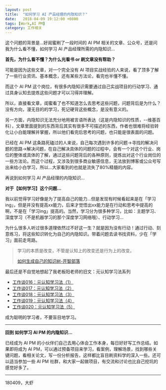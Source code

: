```yaml
---
layout: post
title:  "如何学习 AI 产品经理的内隐知识？"
date:   2018-04-09 19:12:00 +0800
tags: [Work,AI PM]
category: 工作相关
---
```


这个问题的背景是...好闺蜜刷了一段时间的 AI PM 相关的文章、公众号，还是问我为什么看不懂，如何学习 AI 产品经理所需的内隐知识...

**首先，为什么看不懂？为什么光看书 or 刷文章没有帮助？**

可能是因为这些文章，对一个完全没有 AI 项目实战经验的人来说，看了顶多了解了一些行业资讯、基本概念，还有某些方法论，看完也半懂不懂。

而这个 AI PM 这个岗位，有很多内隐知识需要通过自己实战项目的行动学习、通过具身认知去提炼这些问题才可以习得并理解。

所以，直接看文章，闺蜜看了也不知道怎么去思考这些问题，问题背后是为什么？没有方向，漫无目的的学习，死记硬背这些概念，是没有意义的。

另一方面，内隐知识无法充分地用被言语所表达（这是内隐知识的性质，--维基百科），文章里面提到的东西背后其实有很多不可描述的东西，作者也很难将经验转化让小白能理解并掌握，所以他们看完后思考的问题，也只能是很表面的问题。

已经在 AI PM 这条路死磕过的人来说，自己每次遇到许多的问题->寻找的解决问题的思路->解决问题，在自己解决具体的问题的过程中，会有一个对这个行业、岗位的整体或具体的了解，通过这些问题背后的各种原则，提炼出对这个行业岗位的一些方法论。而这个过程，又涉及到很多商业敏感信息，无法放到博客或公众号写出来给小白学习，所以...大家看到的也就是流失了80%精髓的内容。

再说到如何学习 AI 产品经理的内隐知识...

**对于【如何学习】这个问题...**


我以前觉得学习好像是为了提高自己的能力...但是发现有时候看起来是在「学习ing」，但是并没有提高xx能力，后来才觉悟出xx能力是在行动和思考中提高的啊，不是在「学习ing」提高的。当然，学习分为很多种学习，比如：主题学习、深度学习（不是机器学习的那个深度学习网络哦）、行动学习...

为什么很多人听过很多道理依然过不好这一生？就是因为没有行动！通过行动、刻意练习，将这些知识转化为自己的内隐知识。带着问题去读书找资料，少在「学习」面前走弯路。

> 学习的本质是改变，不管是认知上的改变还是行为上的改变。
> 
> [如何生成自己的知识树-开智部落](https://mp.weixin.qq.com/s?__biz=MzI1NjQ5NzM2Ng==&mid=2247483735&idx=1&sn=f5112ee2c89322a019fd683d43b68a8b&chksm=ea2482eedd530bf85c888586fb3e7f173953defd13dc2968e6543ff848cd691fc051f844d2fb&mpshare=1&scene=1&srcid=0408NymNffoPKoTaXFTjNmBN&key=52f65e2fc335f081aa98694a8dae7966b8a6e13b2ead07d1258694cfd5a57b52ff2f276f4aad4e97a056e447e59cff9cb702c58ac3976eb1b1acfc6f448855a88eb554d3caac3a707916e96f4e18fe30&ascene=0&uin=OTYyNDg4NjIx&devicetype=iMac+MacBookPro14%2C1+OSX+OSX+10.12.5+build(16F2073)&version=12020810&nettype=WIFI&lang=zh_CN&fontScale=100&pass_ticket=XhQRlddtEjj7fjqXNaZGiSbN4xHzM0uG6x%2BZLQH%2B7Op7yAMWXAd5X%2Fyp3FGshV63)

最后还是不自觉地想起了我老板阳老师的旧文：元认知学习法系列

- [工作谈016：元认知学习法（1）](https://mp.weixin.qq.com/s?__biz=MzA3MzM0MjUyMQ==&mid=2652149229&idx=1&sn=f17e909f3aea79267c4492d9786df711&mpshare=1&scene=1&srcid=0404mrpusTIqetasxY47Xi5T&key=81c79c138bc9861d15d81b5e491cd8d621c670d900aebe9f010122569692bd40ad6e47eae99658990ca600acd2499566c762f2deb72fea792fd7c76a21542d0b3cbfb4a9af8f40859b31b2a30c1e28bb&ascene=0&uin=OTYyNDg4NjIx&devicetype=iMac+MacBookPro14%2C1+OSX+OSX+10.12.5+build(16F2073)&version=12020810&nettype=WIFI&lang=zh_CN&fontScale=100&pass_ticket=MkaafPgVreQBUzTk1rOeYHeCpElwPtCQW7eOf1FNlxJi%2FU0xRl6DtleTLVfXbMwK)
- [工作谈017：元认知学习法（2）](https://mp.weixin.qq.com/s?__biz=MzA3MzM0MjUyMQ==&mid=2652149232&idx=1&sn=3709475a3a4b6fc2fb56f7e25a52d1b7&mpshare=1&scene=1&srcid=0404gHrU7N7SGE0BQAuw3U9o&key=52f65e2fc335f08165de0837df128c8819a0395d4dae85f4b1c8589b62f7427b8e348c3af927f3f45ba72b8f4a5bde4c0c7cfd1ea4823b5505bf106867095ecfa8de409f8ce57fa684f421c3066f22e2&ascene=0&uin=OTYyNDg4NjIx&devicetype=iMac+MacBookPro14%2C1+OSX+OSX+10.12.5+build(16F2073)&version=12020810&nettype=WIFI&lang=zh_CN&fontScale=100&pass_ticket=MkaafPgVreQBUzTk1rOeYHeCpElwPtCQW7eOf1FNlxJi%2FU0xRl6DtleTLVfXbMwK)
- [工作谈018：元认知学习法（3）](https://mp.weixin.qq.com/s?__biz=MzA3MzM0MjUyMQ==&mid=2652149235&idx=1&sn=c1f678d649fae0ebc25380fd041e5cb7&mpshare=1&scene=1&srcid=0404UNqi3eHLGaXpLodeXgew&key=81c79c138bc9861d2bf92f9928890ac172ebc30de62e9e1e9dfccd5489eea114d32715313b3dcc570734f738bb46db4c2d73af9429a3c6f82da9f35104b78cae256eb70945656c7c8b3569b5d569afcc&ascene=0&uin=OTYyNDg4NjIx&devicetype=iMac+MacBookPro14%2C1+OSX+OSX+10.12.5+build(16F2073)&version=12020810&nettype=WIFI&lang=zh_CN&fontScale=100&pass_ticket=MkaafPgVreQBUzTk1rOeYHeCpElwPtCQW7eOf1FNlxJi%2FU0xRl6DtleTLVfXbMwK)
- [工作谈019：元认知学习法（4）](https://mp.weixin.qq.com/s?__biz=MzA3MzM0MjUyMQ==&mid=2652149239&idx=1&sn=aac4a6eadc3b9390455206df7c9a1543&mpshare=1&scene=1&srcid=04042XorepQt77szrdqIMh04&key=8e58dd8e1c344716b0b2d48f8d7981eccba67673612f89f37f8f6e4147a8a6fe2d269b6425494f1386d4619fe544493fbec7ae5dfeec332fc4941166920f0fc3ab75eed919071390f23f47c909f355f1&ascene=0&uin=OTYyNDg4NjIx&devicetype=iMac+MacBookPro14%2C1+OSX+OSX+10.12.5+build(16F2073)&version=12020810&nettype=WIFI&lang=zh_CN&fontScale=100&pass_ticket=MkaafPgVreQBUzTk1rOeYHeCpElwPtCQW7eOf1FNlxJi%2FU0xRl6DtleTLVfXbMwK)
- [工作谈020：元认知学习法（5）](https://mp.weixin.qq.com/s?__biz=MzA3MzM0MjUyMQ==&mid=2652149243&idx=1&sn=4265d0fb8747c5c8d633bc9dce48a7a1&mpshare=1&scene=1&srcid=04044sjKfX2LVCIwwgeYr26O&key=81c79c138bc9861df426ab786e962641c87abfc0bd24cc5ec44088b63010a3339e26a13ac23d5447e45cd8b91b31036a6afb1d5944a3be7f106eb170aecd244b1c0216f8da6abbf3a1440300b5847510&ascene=0&uin=OTYyNDg4NjIx&devicetype=iMac+MacBookPro14%2C1+OSX+OSX+10.12.5+build(16F2073)&version=12020810&nettype=WIFI&lang=zh_CN&fontScale=100&pass_ticket=MkaafPgVreQBUzTk1rOeYHeCpElwPtCQW7eOf1FNlxJi%2FU0xRl6DtleTLVfXbMwK)

成为聪明的学习者，不要盲目地学习。

---

**回到 如何学习 AI PM 的内隐知识...**

已经成为 AI PM 的小伙伴们自己去用心体会工作本身，每日好好写工作总结。如果即将成为 AI PM，可以通过预备项目来学习，看案例，理解场景，找到哪些关键问题，看相关论文，写一份分析报告，这样都比盲目刷资料学的深入一些。还可以适当参加一些 AI PM 社群，和大家一起做项目，有交流和讨论也比自己挖坑的感觉好多了。

---

180409，大虾